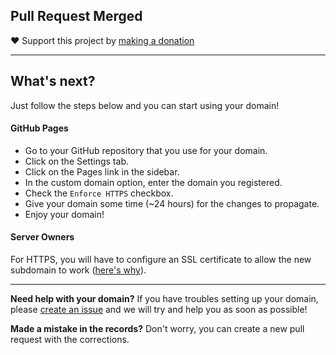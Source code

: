 ## Pull Request Merged

❤️ Support this project by <a href="https://dub.sh/sponsor-a-domain" target="_blank">making a donation</a>

---

## What's next?
Just follow the steps below and you can start using your domain!

#### GitHub Pages
- Go to your GitHub repository that you use for your domain.
- Click on the Settings tab.
- Click on the Pages link in the sidebar.
- In the custom domain option, enter the domain you registered.
- Check the `Enforce HTTPS` checkbox.
- Give your domain some time (~24 hours) for the changes to propagate.
- Enjoy your domain!

#### Server Owners
For HTTPS, you will have to configure an SSL certificate to allow the new subdomain to work ([here's why](https://get.dev/#:~:text=The%20.dev%20top%2Dlevel%20domain%20is%20included%20on%20the%20HSTS%20preload%20list%2C%20making%20HTTPS%20required%20on%20all%20connections%20to%20.dev%20websites%20and%20pages%20without%20needing%20individual%20HSTS%20registration%20or%20configuration.%20Security%20is%20built%20in.)).

---

**Need help with your domain?** If you have troubles setting up your domain, please [create an issue](https://github.com/domainsproject/register/issues/new/choose) and we will try and help you as soon as possible!

**Made a mistake in the records?** Don't worry, you can create a new pull request with the corrections.